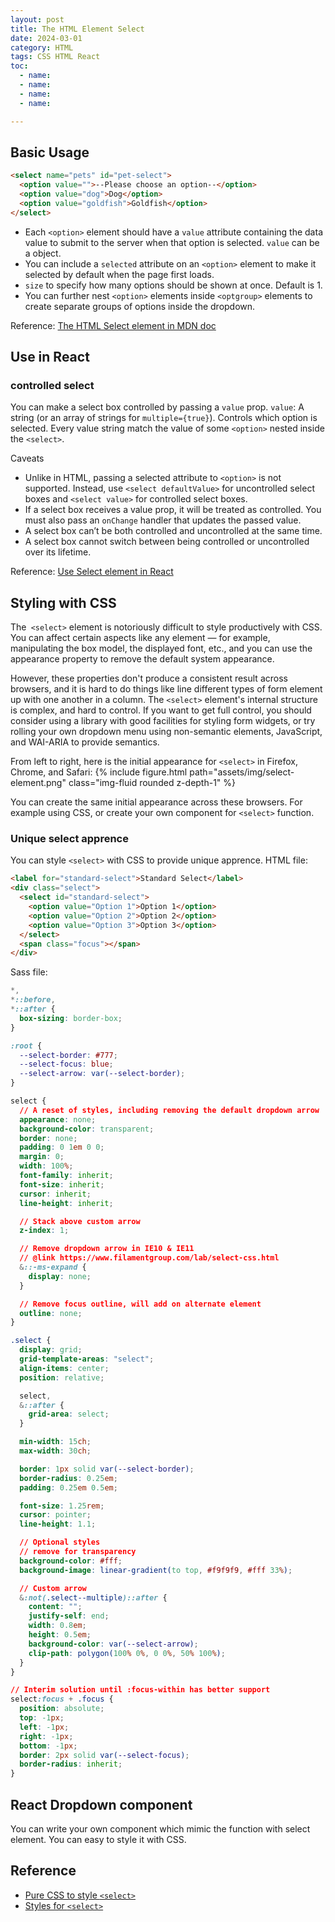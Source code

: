 ```yaml
---
layout: post
title: The HTML Element Select
date: 2024-03-01
category: HTML
tags: CSS HTML React
toc:
  - name: 
  - name: 
  - name: 
  - name: 

---
```


## Basic Usage

```html
<select name="pets" id="pet-select">
  <option value="">--Please choose an option--</option>
  <option value="dog">Dog</option>
  <option value="goldfish">Goldfish</option>
</select>
```
- Each `<option>` element should have a `value` attribute containing the data value to submit to the server when that option is selected. `value` can be a object.
- You can include a `selected` attribute on an `<option>` element to make it selected by default when the page first loads.
- `size` to specify how many options should be shown at once. Default is 1.
- You can further nest `<option>` elements inside `<optgroup>` elements to create separate groups of options inside the dropdown.

Reference: 
[The HTML Select element in MDN doc](https://developer.mozilla.org/en-US/docs/Web/HTML/Element/select)

## Use in React

### controlled select
You can make a select box controlled by passing a `value` prop.
`value`: A string (or an array of strings for `multiple={true}`). Controls which option is selected. Every value string match the value of some `<option>` nested inside the `<select>`.

Caveats 
- Unlike in HTML, passing a selected attribute to `<option>` is not supported. Instead, use `<select defaultValue>` for uncontrolled select boxes and `<select value>` for controlled select boxes.
- If a select box receives a value prop, it will be treated as controlled. You must also pass an `onChange` handler that updates the passed value.
- A select box can’t be both controlled and uncontrolled at the same time.
- A select box cannot switch between being controlled or uncontrolled over its lifetime.

Reference:
[Use Select element in React](https://react.dev/reference/react-dom/components/select)

## Styling with CSS

The` <select>` element is notoriously difficult to style productively with CSS. You can affect certain aspects like any element — for example, manipulating the box model, the displayed font, etc., and you can use the appearance property to remove the default system appearance.

However, these properties don't produce a consistent result across browsers, and it is hard to do things like line different types of form element up with one another in a column. The `<select>` element's internal structure is complex, and hard to control. If you want to get full control, you should consider using a library with good facilities for styling form widgets, or try rolling your own dropdown menu using non-semantic elements, JavaScript, and WAI-ARIA to provide semantics.

From left to right, here is the initial appearance for `<select>` in Firefox, Chrome, and Safari:
{% include figure.html path="assets/img/select-element.png" class="img-fluid rounded z-depth-1" %}

You can create the same initial appearance across these browsers. For example using CSS, or create your own component for `<select>` function.

### Unique select apprence

You can style `<select>` with CSS to provide unique apprence. 
HTML file: 
```html
<label for="standard-select">Standard Select</label>
<div class="select">
  <select id="standard-select">
    <option value="Option 1">Option 1</option>
    <option value="Option 2">Option 2</option>
    <option value="Option 3">Option 3</option>
  </select>
  <span class="focus"></span>
</div>
```
Sass file:
```css
*,
*::before,
*::after {
  box-sizing: border-box;
}

:root {
  --select-border: #777;
  --select-focus: blue;
  --select-arrow: var(--select-border);
}

select {
  // A reset of styles, including removing the default dropdown arrow
  appearance: none;
  background-color: transparent;
  border: none;
  padding: 0 1em 0 0;
  margin: 0;
  width: 100%;
  font-family: inherit;
  font-size: inherit;
  cursor: inherit;
  line-height: inherit;

  // Stack above custom arrow
  z-index: 1;

  // Remove dropdown arrow in IE10 & IE11
  // @link https://www.filamentgroup.com/lab/select-css.html
  &::-ms-expand {
    display: none;
  }

  // Remove focus outline, will add on alternate element
  outline: none;
}

.select {
  display: grid;
  grid-template-areas: "select";
  align-items: center;
  position: relative;

  select,
  &::after {
    grid-area: select;
  }

  min-width: 15ch;
  max-width: 30ch;

  border: 1px solid var(--select-border);
  border-radius: 0.25em;
  padding: 0.25em 0.5em;

  font-size: 1.25rem;
  cursor: pointer;
  line-height: 1.1;

  // Optional styles
  // remove for transparency
  background-color: #fff;
  background-image: linear-gradient(to top, #f9f9f9, #fff 33%);

  // Custom arrow
  &:not(.select--multiple)::after {
    content: "";
    justify-self: end;
    width: 0.8em;
    height: 0.5em;
    background-color: var(--select-arrow);
    clip-path: polygon(100% 0%, 0 0%, 50% 100%);
  }
}

// Interim solution until :focus-within has better support
select:focus + .focus {
  position: absolute;
  top: -1px;
  left: -1px;
  right: -1px;
  bottom: -1px;
  border: 2px solid var(--select-focus);
  border-radius: inherit;
}
```

## React Dropdown component

You can write your own component which mimic the function with select element.
You can easy to style it with CSS. 

## Reference

- [Pure CSS to style `<select>`](https://moderncss.dev/custom-select-styles-with-pure-css/)
- [Styles for `<select>`](https://www.sliderrevolution.com/resources/css-select-styles/)